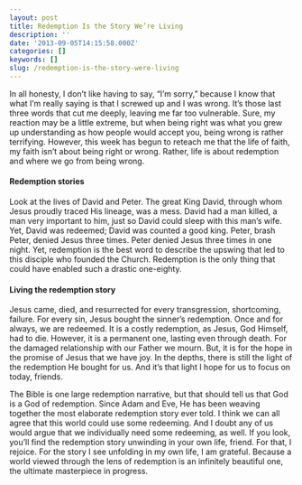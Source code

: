 ```yaml
---
layout: post
title: Redemption Is the Story We’re Living
description: ''
date: '2013-09-05T14:15:58.000Z'
categories: []
keywords: []
slug: /redemption-is-the-story-were-living
---
```


In all honesty, I don’t like having to say, “I’m sorry,” because I know that what I’m really saying is that I screwed up and I was wrong. It’s those last three words that cut me deeply, leaving me far too vulnerable. Sure, my reaction may be a little extreme, but when being right was what you grew up understanding as how people would accept you, being wrong is rather terrifying. However, this week has begun to reteach me that the life of faith, my faith isn’t about being right or wrong. Rather, life is about redemption and where we go from being wrong.

#### Redemption stories

Look at the lives of David and Peter. The great King David, through whom Jesus proudly traced His lineage, was a mess. David had a man killed, a man very important to him, just so David could sleep with this man’s wife. Yet, David was redeemed; David was counted a good king. Peter, brash Peter, denied Jesus three times. Peter denied Jesus three times in one night. Yet, redemption is the best word to describe the upswing that led to this disciple who founded the Church. Redemption is the only thing that could have enabled such a drastic one-eighty.

#### Living the redemption story

Jesus came, died, and resurrected for every transgression, shortcoming, failure. For every sin, Jesus bought the sinner’s redemption. Once and for always, we are redeemed. It is a costly redemption, as Jesus, God Himself, had to die. However, it is a permanent one, lasting even through death. For the damaged relationship with our Father we mourn. But, it is for the hope in the promise of Jesus that we have joy. In the depths, there is still the light of the redemption He bought for us. And it’s that light I hope for us to focus on today, friends.

The Bible is one large redemption narrative, but that should tell us that God is a God of redemption. Since Adam and Eve, He has been weaving together the most elaborate redemption story ever told. I think we can all agree that this world could use some redeeming. And I doubt any of us would argue that we individually need some redeeming, as well. If you look, you’ll find the redemption story unwinding in your own life, friend. For that, I rejoice. For the story I see unfolding in my own life, I am grateful. Because a world viewed through the lens of redemption is an infinitely beautiful one, the ultimate masterpiece in progress.